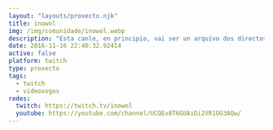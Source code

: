 ```yaml
---
layout: "layouts/proxecto.njk"
title: inowol
img: /img/comunidade/inowol.webp
description: "Esta canle, en principio, vai ser un arquivo dos directos que fago en twitch para que non se perdan e telos gardados nalgún lado. Se non os podes ver en directo telos por aquí unhas horas despóis.\n\nAs emisións en directo as fago en \U0001F4FA https://www.twitch.tv/inowol \U0001F4FA Podes seguirme na canle de twitch para que che avise de cando comezo e así podes comentar o que queiras mentres xogo.\n\n\U0001F49D Se queres apoiar a canle e o seu contido podes facelo en https://www.patreon.com/inowol"
date: 2016-11-16 22:40:32.92414
active: false
platform: twitch
type: proxecto
tags:
  - twitch
  - videoxogos
redes:
  twitch: https://twitch.tv/inowol
  youtube: https://youtube.com/channel/UCQEv8T6GUAiDi2VR1OG3AQw/
---
```


